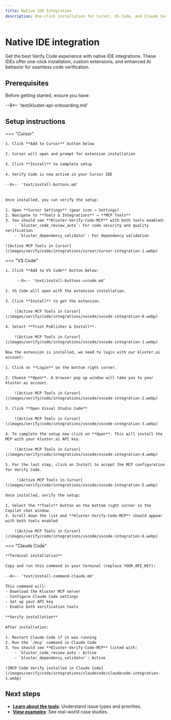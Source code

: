 ```yaml
---
title: Native IDE Integration
description: One-click installation for Cursor, VS Code, and Claude Code with enhanced Verify Code features and custom extensions.
---
```


# Native IDE integration

Get the best Verify Code experience with native IDE integrations. These IDEs offer one-click installation, custom extensions, and enhanced AI behavior for seamless code verification.

## Prerequisites

Before getting started, ensure you have:

--8<-- 'text/kluster-api-onboarding.md'

## Setup instructions

=== "Cursor"
    
    1. Click **Add to Cursor** button below
    
    2. Cursor will open and prompt for extension installation
    
    3. Click **Install** to complete setup
    
    4. Verify Code is now active in your Cursor IDE
    
    --8<-- 'text/install-buttons.md'
    
    
    Once installed, you can verify the setup:
    
    1. Open **Cursor Settings** (gear icon → Settings)
    2. Navigate to **Tools & Integrations** → **MCP Tools**
    3. You should see **Kluster-Verify-Code-MCP** with both tools enabled:
        - `kluster_code_review_auto`: For code security and quality verification
        - `kluster_dependency_validator`: For dependency validation
    
    ![Active MCP Tools in Cursor](/images/verify/code/integrations/cursor/cursor-integration-1.webp)

=== "VS Code"
   
    1. Click **Add to VS Code** button below: 
        
         --8<-- 'text/install-buttons-vscode.md'
    
    2. VS Code will open with the extension installation.
    
    3. Click **Install** to get the extension.

        ![Active MCP Tools in Cursor](/images/verify/code/integrations/vscode/vscode-integration-0.webp)

    4. Select **Trust Publisher & Install**.

        ![Active MCP Tools in Cursor](/images/verify/code/integrations/vscode/vscode-integration-1.webp)

    Now the extension is installed, we need to login with our kluster.ai account:
       
    1. Click on **Login** on the bottom right corner.
       
    2. Choose **Open**. A browser pop up window will take you to your kluster.ai account. 

        ![Active MCP Tools in Cursor](/images/verify/code/integrations/vscode/vscode-integration-2.webp)
          
    3. Click **Open Visual Studio Code**

        ![Active MCP Tools in Cursor](/images/verify/code/integrations/vscode/vscode-integration-3.webp)

    4. To complete the setup now click on **Open**. This will install the MCP with your kluster.ai API key.  
        
        ![Active MCP Tools in Cursor](/images/verify/code/integrations/vscode/vscode-integration-4.webp)

    5. For the last step, click on Install to accept the MCP configuration for Verify Code. 
    
         ![Active MCP Tools in Cursor](/images/verify/code/integrations/vscode/vscode-integration-5.webp)
        
    Once installed, verify the setup:
    
    1. Select the **Tools** button on the bottom right corner in the Copilot chat window.
    2. Scroll down the list and **Kluster-Verify-Code-MCP** should appear with both tools enabled

        ![Active MCP Tools in Cursor](/images/verify/code/integrations/vscode/vscode-integration-6.webp)

=== "Claude Code"

    **Terminal installation**
    
    Copy and run this command in your terminal (replace YOUR_API_KEY):
    
    --8<-- 'text/install-command-claude.md'
    
    This command will:
    - Download the Kluster MCP server
    - Configure Claude Code settings
    - Set up your API key
    - Enable both verification tools
    
    **Verify installation**
    
    After installation:
    
    1. Restart Claude Code if it was running
    2. Run the `/mcp` command in Claude Code
    3. You should see **Kluster-Verify-Code-MCP** listed with:
        - `kluster_code_review_auto`: Active
        - `kluster_dependency_validator`: Active
    
    ![MCP Code Verify installed in Claude Code](/images/verify/code/integrations/claudecode/claudecode-integration-1.webp)


## Next steps

- **[Learn about the tools](/verify/code/tools/)**: Understand issue  types and priorities.
- **[View examples](/verify/code/examples/cursor-firebase-nextjs/)**: See real-world case studies.